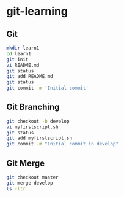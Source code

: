 # git-learning

## Git

```sh
mkdir learn1
cd learn1
git init
vi README.md
git status
git add README.md
git status
git commit -m 'Initial commit'
```

## Git Branching
```sh
git checkout -b develop
vi myfirstscript.sh
git status
git add myfirstscript.sh
git commit -m "Initial commit in develop"
```

## Git Merge
```sh
git checkout master
git merge develop
ls -ltr
```
